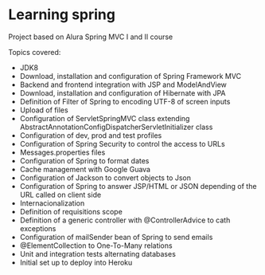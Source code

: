 # Learning spring
Project based on Alura Spring MVC I and II course

Topics covered:
- JDK8
- Download, installation and configuration of Spring Framework MVC
- Backend and frontend integration with JSP and ModelAndView
- Download, installation and configuration of Hibernate with JPA
- Definition of Filter of Spring to encoding UTF-8 of screen inputs
- Upload of files
- Configuration of ServletSpringMVC class extending AbstractAnnotationConfigDispatcherServletInitializer class
- Configuration of dev, prod and test profiles
- Configuration of Spring Security to control the access to URLs
- Messages.properties files
- Configuration of Spring to format dates
- Cache management with Google Guava
- Configuration of Jackson to convert objects to Json
- Configuration of Spring to answer JSP/HTML or JSON depending of the URL called on client side
- Internacionalization
- Definition of requisitions scope 
- Definition of a generic controller with @ControllerAdvice to cath exceptions
- Configuration of mailSender bean of Spring to send emails
- @ElementCollection to One-To-Many relations
- Unit and integration tests alternating databases
- Initial set up to deploy into Heroku
